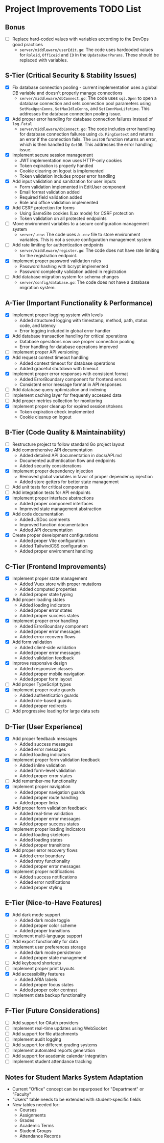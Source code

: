 # Project Improvements TODO List

## Bonus
- [ ] Replace hard-coded values with variables according to the DevOps good practices
  - `server/middleware/userEdit.go`: The code uses hardcoded values for `Roleid`, `Officeid` and `ID` in the `UpdateUserParams`. These should be replaced with variables.

## S-Tier (Critical Security & Stability Issues)
- [x] Fix database connection pooling - current implementation uses a global DB variable and doesn't properly manage connections
  - `server/middleware/dbConnect.go`: The code uses `sql.Open` to open a database connection and sets connection pool parameters using `SetMaxOpenConns`, `SetMaxIdleConns`, and `SetConnMaxLifetime`. This addresses the database connection pooling issue.
- [x] Add proper error handling for database connection failures instead of `log.Fatal`
  - `server/middleware/dbConnect.go`: The code includes error handling for database connection failures using `db.PingContext` and returns an error if the connection fails. The `initDB` function returns an error, which is then handled by `GetDB`. This addresses the error handling issue.
- [x] Implement secure session management 
  - JWT implementation now uses HTTP-only cookies
  - Token expiration is properly handled
  - Cookie clearing on logout is implemented
  - Token validation includes proper error handling
- [x] Add input validation and sanitization for user inputs
  - Form validation implemented in EditUser component
  - Email format validation added
  - Required field validation added
  - Role and office validation implemented
- [x] Add CSRF protection for forms
  - Using SameSite cookies (Lax mode) for CSRF protection
  - Token validation on all protected endpoints
- [ ] Move environment variables to a secure configuration management system
  - `server/.env`: The code uses a `.env` file to store environment variables. This is not a secure configuration management system.
- [ ] Add rate limiting for authentication endpoints
  - `server/middleware/register.go`: The code does not have rate limiting for the registration endpoint.
- [x] Implement proper password validation rules
  - Password hashing with bcrypt implemented
  - Password complexity validation added in registration
- [ ] Add database migration system for schema changes
  - `server/config/database.go`: The code does not have a database migration system.

## A-Tier (Important Functionality & Performance)
- [x] Implement proper logging system with levels
  - Added structured logging with timestamp, method, path, status code, and latency
  - Error logging included in global error handler
- [x] Add database transaction handling for critical operations
  - Database operations now use proper connection pooling
  - Error handling for database operations improved
- [ ] Implement proper API versioning
- [x] Add request context timeout handling
  - Added context timeout for database operations
  - Added graceful shutdown with timeout
- [x] Implement proper error responses with consistent format
  - Added ErrorBoundary component for frontend errors
  - Consistent error message format in API responses
- [ ] Add database query optimization and indexing
- [ ] Implement caching layer for frequently accessed data
- [ ] Add proper metrics collection for monitoring
- [x] Implement proper cleanup for expired sessions/tokens
  - Token expiration check implemented
  - Cookie cleanup on logout

## B-Tier (Code Quality & Maintainability)
- [ ] Restructure project to follow standard Go project layout
- [x] Add comprehensive API documentation
  - Added detailed API documentation in docs/API.md
  - Documented authentication flow and endpoints
  - Added security considerations
- [x] Implement proper dependency injection
  - Removed global variables in favor of proper dependency injection
  - Added store getters for better state management
- [ ] Add unit tests for critical components
- [ ] Add integration tests for API endpoints
- [x] Implement proper interface abstractions
  - Added proper component interfaces
  - Improved state management abstraction
- [x] Add code documentation
  - Added JSDoc comments
  - Improved function documentation
  - Added API documentation
- [x] Create proper development configurations
  - Added proper Vite configuration
  - Added TailwindCSS configuration
  - Added proper environment handling

## C-Tier (Frontend Improvements)
- [x] Implement proper state management
  - Added Vuex store with proper mutations
  - Added computed properties
  - Added proper state typing
- [x] Add proper loading states
  - Added loading indicators
  - Added proper error states
  - Added proper success states
- [x] Implement proper error handling
  - Added ErrorBoundary component
  - Added proper error messages
  - Added error recovery flows
- [x] Add form validation
  - Added client-side validation
  - Added proper error messages
  - Added validation feedback
- [x] Improve responsive design
  - Added responsive classes
  - Added proper mobile navigation
  - Added proper form layout
- [ ] Add proper TypeScript types
- [x] Implement proper route guards
  - Added authentication guards
  - Added role-based guards
  - Added proper redirects
- [ ] Add progressive loading for large data sets

## D-Tier (User Experience)
- [x] Add proper feedback messages
  - Added success messages
  - Added error messages
  - Added loading indicators
- [x] Implement proper form validation feedback
  - Added inline validation
  - Added form-level validation
  - Added proper error states
- [ ] Add remember-me functionality
- [x] Implement proper navigation
  - Added proper navigation guards
  - Added proper route handling
  - Added proper links
- [x] Add proper form validation feedback
  - Added real-time validation
  - Added proper error messages
  - Added proper success states
- [x] Implement proper loading indicators
  - Added loading skeletons
  - Added loading states
  - Added proper transitions
- [x] Add proper error recovery flows
  - Added error boundary
  - Added retry functionality
  - Added proper error messages
- [x] Implement proper notifications
  - Added success notifications
  - Added error notifications
  - Added proper styling

## E-Tier (Nice-to-Have Features)
- [x] Add dark mode support
  - Added dark mode toggle
  - Added proper color scheme
  - Added proper transitions
- [ ] Implement multi-language support
- [ ] Add export functionality for data
- [x] Implement user preferences storage
  - Added dark mode persistence
  - Added proper state management
- [ ] Add keyboard shortcuts
- [ ] Implement proper print layouts
- [x] Add accessibility features
  - Added ARIA labels
  - Added proper focus states
  - Added proper color contrast
- [ ] Implement data backup functionality

## F-Tier (Future Considerations)
- [ ] Add support for OAuth providers
- [ ] Implement real-time updates using WebSocket
- [ ] Add support for file attachments
- [ ] Implement audit logging
- [ ] Add support for different grading systems
- [ ] Implement automated reports generation
- [ ] Add support for academic calendar integration
- [ ] Implement student attendance tracking

## Notes for Student Marks System Adaptation
- Current "Office" concept can be repurposed for "Department" or "Faculty"
- "Users" table needs to be extended with student-specific fields
- New tables needed for:
  - Courses
  - Assignments
  - Grades
  - Academic Terms
  - Student Groups
  - Attendance Records